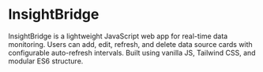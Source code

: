# InsightBridge
InsightBridge is a lightweight JavaScript web app for real-time data monitoring. Users can add, edit, refresh, and delete data source cards with configurable auto-refresh intervals. Built using vanilla JS, Tailwind CSS, and modular ES6 structure.
